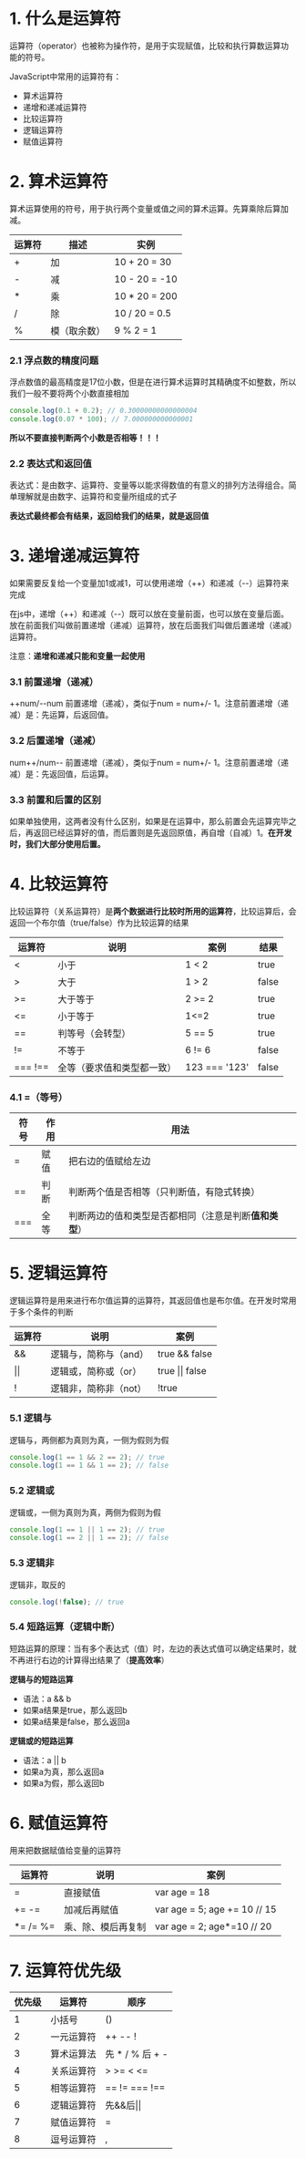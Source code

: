 # 1. 什么是运算符
运算符（operator）也被称为操作符，是用于实现赋值，比较和执行算数运算功能的符号。

JavaScript中常用的运算符有：

* 算术运算符
* 递增和递减运算符
* 比较运算符
* 逻辑运算符
* 赋值运算符

# 2. 算术运算符

算术运算使用的符号，用于执行两个变量或值之间的算术运算。先算乘除后算加减。

| 运算符 | 描述         | 实例          |
| ------ | ------------ | ------------- |
| +      | 加           | 10 + 20 = 30  |
| -      | 减           | 10 - 20 = -10 |
| *      | 乘           | 10 * 20 = 200 |
| /      | 除           | 10 / 20 = 0.5 |
| %      | 模（取余数） | 9 % 2 = 1     |

### 2.1 浮点数的精度问题

浮点数值的最高精度是17位小数，但是在进行算术运算时其精确度不如整数，所以我们一般不要将两个小数直接相加

```javascript
console.log(0.1 + 0.2); // 0.30000000000000004
console.log(0.07 * 100); // 7.000000000000001
```

**所以不要直接判断两个小数是否相等！！！**

### 2.2 表达式和返回值

表达式：是由数字、运算符、变量等以能求得数值的有意义的排列方法得组合。简单理解就是由数字、运算符和变量所组成的式子

**表达式最终都会有结果，返回给我们的结果，就是返回值**

# 3. 递增递减运算符

如果需要反复给一个变量加1或减1，可以使用递增（++）和递减（--）运算符来完成

在js中，递增（++）和递减（--）既可以放在变量前面，也可以放在变量后面。放在前面我们叫做前置递增（递减）运算符，放在后面我们叫做后置递增（递减）运算符。

注意：**递增和递减只能和变量一起使用**

### 3.1 前置递增（递减）

++num/--num 前置递增（递减），类似于num = num+/- 1。注意前置递增（递减）是：先运算，后返回值。

### 3.2 后置递增（递减）

num++/num-- 前置递增（递减），类似于num = num+/- 1。注意前置递增（递减）是：先返回值，后运算。

### 3.3 前置和后置的区别

如果单独使用，这两者没有什么区别，如果是在运算中，那么前置会先运算完毕之后，再返回已经运算好的值，而后置则是先返回原值，再自增（自减）1。**在开发时，我们大部分使用后置。**

# 4. 比较运算符

比较运算符（关系运算符）是**两个数据进行比较时所用的运算符**，比较运算后，会返回一个布尔值（true/false）作为比较运算的结果

| 运算符    | 说明                       | 案例          | 结果  |
| --------- | -------------------------- | ------------- | ----- |
| <         | 小于                       | 1 < 2         | true  |
| >         | 大于                       | 1 > 2         | false |
| >=        | 大于等于                   | 2 >= 2        | true  |
| <=        | 小于等于                   | 1<=2          | true  |
| ==        | 判等号（会转型）           | 5 == 5        | true  |
| !=        | 不等于                     | 6 != 6        | false |
| ===   !== | 全等（要求值和类型都一致） | 123 === '123' | false |

### 4.1 =（等号）

| 符号 | 作用 | 用法                                                   |
| ---- | ---- | ------------------------------------------------------ |
| =    | 赋值 | 把右边的值赋给左边                                     |
| ==   | 判断 | 判断两个值是否相等（只判断值，有隐式转换）             |
| ===  | 全等 | 判断两边的值和类型是否都相同（注意是判断**值和类型**） |

# 5. 逻辑运算符

逻辑运算符是用来进行布尔值运算的运算符，其返回值也是布尔值。在开发时常用于多个条件的判断

| 运算符 | 说明                  | 案例            |
| ------ | --------------------- | --------------- |
| &&     | 逻辑与，简称与（and） | true && false   |
| \|\|   | 逻辑或，简称或（or）  | true \|\| false |
| !      | 逻辑非，简称非（not） | !true           |

### 5.1 逻辑与

逻辑与，两侧都为真则为真，一侧为假则为假

```javascript
console.log(1 == 1 && 2 == 2); // true
console.log(1 == 1 && 1 == 2); // false
```

### 5.2 逻辑或

逻辑或，一侧为真则为真，两侧为假则为假

```javascript
console.log(1 == 1 || 1 == 2); // true
console.log(1 == 2 || 1 == 2); // false
```

### 5.3 逻辑非

逻辑非，取反的

```javascript
console.log(!false); // true
```

### 5.4 短路运算（逻辑中断）

短路运算的原理：当有多个表达式（值）时，左边的表达式值可以确定结果时，就不再进行右边的计算得出结果了（**提高效率**）

**逻辑与的短路运算**

* 语法：a && b
* 如果a结果是true，那么返回b
* 如果a结果是false，那么返回a

**逻辑或的短路运算**

* 语法：a || b
* 如果a为真，那么返回a
* 如果a为假，那么返回b

# 6. 赋值运算符

用来把数据赋值给变量的运算符

| 运算符       | 说明               | 案例                            |
| ------------ | ------------------ | ------------------------------- |
| =            | 直接赋值           | var age = 18                    |
| +=   -=      | 加减后再赋值       | var age = 5; age += 10    // 15 |
| *=   /=   %= | 乘、除、模后再复制 | var age = 2; age*=10      // 20 |

# 7. 运算符优先级

| 优先级 | 运算符     | 顺序                |
| ------ | ---------- | ------------------- |
| 1      | 小括号     | ()                  |
| 2      | 一元运算符 | ++   --   !         |
| 3      | 算术运算法 | 先 * / % 后 + -     |
| 4      | 关系运算符 | >  >=  <  <=        |
| 5      | 相等运算符 | ==   !=   ===   !== |
| 6      | 逻辑运算符 | 先&&后\|\|          |
| 7      | 赋值运算符 | =                   |
| 8      | 逗号运算符 | ,                   |